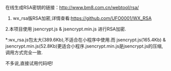 在线生成RSA密钥的链接：http://www.bm8.com.cn/webtool/rsa/

1. wx_rsa版RSA加密,详情查看:https://github.com/UFO0001/WX_RSA

2.本项目使用 jsencrypt.js & jsencrypt.min.js 进行RSA加密.

*:wx_rsa.js包太大(389.6Kb),不适合在小程序中使用.而 jsencrypt.js(165.4Kb) & jsencrypt.min.js(52.8Kb)更适合小程序.jsencrypt.min.js是jsencrypt.js的压缩,调用方式完全一致.

不多说,直接试用代码吧!